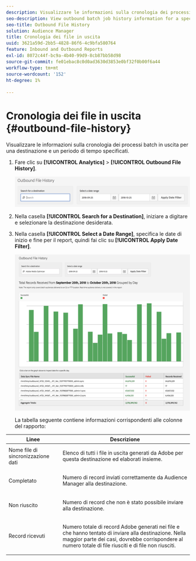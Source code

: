 ```yaml
---
description: Visualizzare le informazioni sulla cronologia dei processi batch in uscita per una destinazione e un periodo di tempo specificati.
seo-description: View outbound batch job history information for a specified destination and time period.
seo-title: Outbound File History
solution: Audience Manager
title: Cronologia dei file in uscita
uuid: 3621a59d-2bb5-4828-86f6-4c9bfa580764
feature: Inbound and Outbound Reports
exl-id: 8072c44f-bc9a-4b40-99d9-8cb87bb58d98
source-git-commit: fe01ebac8c0d0ad3630d3853e0bf32f0b00f6a44
workflow-type: tm+mt
source-wordcount: '152'
ht-degree: 1%

---
```


# Cronologia dei file in uscita {#outbound-file-history}

Visualizzare le informazioni sulla cronologia dei processi batch in uscita per una destinazione e un periodo di tempo specificati.

<!-- 

t_reports_outbound_history.xml

 -->

1. Fare clic su **[!UICONTROL Analytics]** > **[!UICONTROL Outbound File History]**.

   ![Risultato passaggio](assets/outbound_history.png)

1. Nella casella **[!UICONTROL Search for a Destination]**, iniziare a digitare e selezionare la destinazione desiderata.
1. Nella casella **[!UICONTROL Select a Date Range]**, specifica le date di inizio e fine per il report, quindi fai clic su **[!UICONTROL Apply Date Filter]**.

   ![Risultato passaggio](assets/outbound_history_stats.png)

   La tabella seguente contiene informazioni corrispondenti alle colonne del rapporto:

<table id="table_93076D46AC50411395E72B9B987E99BE"> 
 <thead> 
  <tr> 
   <th colname="col1" class="entry"> Linee </th> 
   <th colname="col2" class="entry"> Descrizione </th> 
  </tr> 
 </thead>
 <tbody> 
  <tr> 
   <td colname="col1"> Nome file di sincronizzazione dati </td> 
   <td colname="col2"> <p>Elenco di tutti i file in uscita generati da <span class="keyword"> Adobe</span> per questa destinazione ed elaborati insieme. </p> </td> 
  </tr> 
  <tr> 
   <td colname="col1"> Completato </td> 
   <td colname="col2"> <p>Numero di record inviati correttamente da <span class="keyword"> Audience Manager</span> alla destinazione. </p> </td> 
  </tr> 
  <tr> 
   <td colname="col1"> Non riuscito </td> 
   <td colname="col2"> <p>Numero di record che non è stato possibile inviare alla destinazione. </p> </td> 
  </tr> 
  <tr> 
   <td colname="col1"> Record ricevuti </td> 
   <td colname="col2"> <p>Numero totale di record <span class="keyword"> Adobe</span> generati nei file e che hanno tentato di inviare alla destinazione. Nella maggior parte dei casi, dovrebbe corrispondere al numero totale di file riusciti e di file non riusciti. </p> </td> 
  </tr> 
 </tbody> 
</table>
